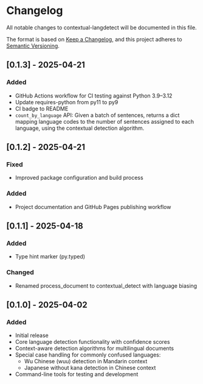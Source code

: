 # Changelog

All notable changes to contextual-langdetect will be documented in this file.

The format is based on [Keep a Changelog](https://keepachangelog.com/en/1.0.0/),
and this project adheres to [Semantic Versioning](https://semver.org/spec/v2.0.0.html).

## [0.1.3] - 2025-04-21

### Added
- GitHub Actions workflow for CI testing against Python 3.9–3.12
- Update requires-python from py11 to py9
- CI badge to README
- `count_by_language` API: Given a batch of sentences, returns a dict mapping
  language codes to the number of sentences assigned to each language, using the
  contextual detection algorithm.

## [0.1.2] - 2025-04-21

### Fixed
- Improved package configuration and build process

### Added
- Project documentation and GitHub Pages publishing workflow

## [0.1.1] - 2025-04-18

### Added
- Type hint marker (py.typed)

### Changed
- Renamed process_document to contextual_detect with language biasing

## [0.1.0] - 2025-04-02

### Added
- Initial release
- Core language detection functionality with confidence scores
- Context-aware detection algorithms for multilingual documents
- Special case handling for commonly confused languages:
  - Wu Chinese (wuu) detection in Mandarin context
  - Japanese without kana detection in Chinese context
- Command-line tools for testing and development
